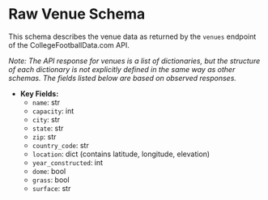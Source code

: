 # Raw Venue Schema

This schema describes the venue data as returned by the `venues` endpoint of the CollegeFootballData.com API.

*Note: The API response for venues is a list of dictionaries, but the structure of each dictionary is not explicitly defined in the same way as other schemas. The fields listed below are based on observed responses.*

- **Key Fields:**
    - `name`: str
    - `capacity`: int
    - `city`: str
    - `state`: str
    - `zip`: str
    - `country_code`: str
    - `location`: dict (contains latitude, longitude, elevation)
    - `year_constructed`: int
    - `dome`: bool
    - `grass`: bool
    - `surface`: str
